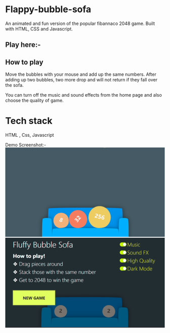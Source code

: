 # Flappy-bubble-sofa

An animated and fun version of the popular fibannaco 2048 game. Built with HTML, CSS and Javascript.

## Play here:-  

## How to play 

Move the bubbles with your mouse and add up the same numbers. After adding up two bubbles, two more drop and will not return if they fall over the sofa. 

You can turn off the music and sound effects from the home page and also choose the quality of game.


# Tech stack
HTML , Css, Javascript

Demo Screenshot:-
![Alt text](assets/readme/img1.png)
![Alt text](assets/readme/img2.png)
